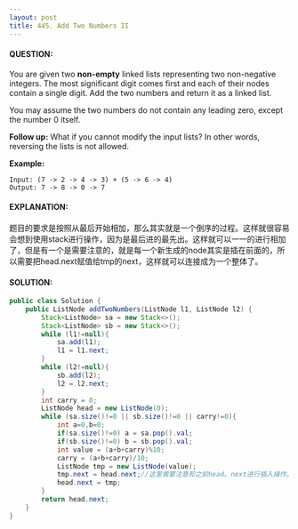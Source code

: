 ```yaml
---
layout: post
title: 445. Add Two Numbers II
---
```


#### QUESTION:

You are given two **non-empty** linked lists representing two non-negative integers. The most significant digit comes first and each of their nodes contain a single digit. Add the two numbers and return it as a linked list.

You may assume the two numbers do not contain any leading zero, except the number 0 itself.

**Follow up:**
What if you cannot modify the input lists? In other words, reversing the lists is not allowed.

**Example:**

```
Input: (7 -> 2 -> 4 -> 3) + (5 -> 6 -> 4)
Output: 7 -> 8 -> 0 -> 7
```

#### EXPLANATION:

题目的要求是按照从最后开始相加，那么其实就是一个倒序的过程。这样就很容易会想到使用stack进行操作，因为是最后进的最先出。这样就可以一一的进行相加了，但是有一个是需要注意的，就是每一个新生成的node其实是插在前面的，所以需要把head.next赋值给tmp的next，这样就可以连接成为一个整体了。

#### SOLUTION:

```JAVA
public class Solution {
    public ListNode addTwoNumbers(ListNode l1, ListNode l2) {
        Stack<ListNode> sa = new Stack<>();
        Stack<ListNode> sb = new Stack<>();
        while (l1!=null){
            sa.add(l1);
            l1 = l1.next;
        }
        while (l2!=null){
            sb.add(l2);
            l2 = l2.next;
        }
        int carry = 0;
        ListNode head = new ListNode(0);
        while (sa.size()!=0 || sb.size()!=0 || carry!=0){
            int a=0,b=0;
            if(sa.size()!=0) a = sa.pop().val;
            if(sb.size()!=0) b = sb.pop().val;
            int value = (a+b+carry)%10;
            carry = (a+b+carry)/10;
            ListNode tmp = new ListNode(value);
            tmp.next = head.next;//这里需要注意和之前head。next进行插入操作。
            head.next = tmp;
        }
        return head.next;
    }
}
```


